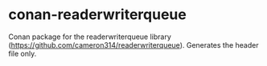# conan-readerwriterqueue
Conan package for the readerwriterqueue library (https://github.com/cameron314/readerwriterqueue). Generates the header file only.
